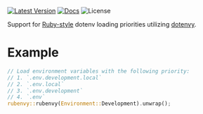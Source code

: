 [![Latest Version]][crates.io] [![Docs]][docs.rs] ![License]

[Latest Version]: https://img.shields.io/crates/v/rubenvy.svg
[crates.io]: https://crates.io/crates/rubenvy
[Docs]: https://img.shields.io/docsrs/rubenvy/0.1.1
[docs.rs]: https://docs.rs/rubenvy/0.1.1/rubenvy/index.html
[License]: https://img.shields.io/crates/l/rubenvy

Support for [Ruby-style](https://github.com/bkeepers/dotenv/blob/c6e583a/README.md#what-other-env-files-can-i-use) dotenv loading priorities utilizing [dotenvy](https://github.com/allan2/dotenvy).

# Example
```rust
// Load environment variables with the following priority:
// 1. `.env.development.local`
// 2. `.env.local`
// 3. `.env.development`
// 4. `.env`
rubenvy::rubenvy(Environment::Development).unwrap();
```
